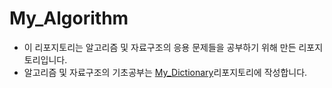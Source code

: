 # My_Algorithm
 - 이 리포지토리는 알고리즘 및 자료구조의 응용 문제들을 공부하기 위해 만든 리포지토리입니다.
 - 알고리즘 및 자료구조의 기초공부는 [My_Dictionary](https://github.com/seonhjeo/My_Dictionary)리포지토리에 작성합니다.
